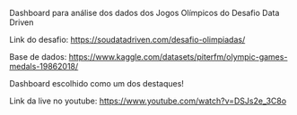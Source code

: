 Dashboard para análise dos dados dos Jogos Olímpicos do Desafio Data Driven

Link do desafio: https://soudatadriven.com/desafio-olimpiadas/

Base de dados: https://www.kaggle.com/datasets/piterfm/olympic-games-medals-19862018/

Dashboard escolhido como um dos destaques!

Link da live no youtube: https://www.youtube.com/watch?v=DSJs2e_3C8o

